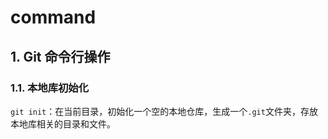 # command

## 1. Git 命令行操作

### 1.1. 本地库初始化

`git init`：在当前目录，初始化一个空的本地仓库，生成一个`.git`文件夹，存放本地库相关的目录和文件。
